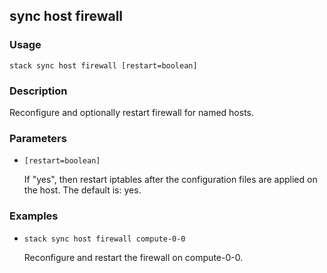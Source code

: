 ## sync host firewall

### Usage

`stack sync host firewall [restart=boolean]`

### Description

Reconfigure and optionally restart firewall for named hosts.

### Parameters
* `[restart=boolean]`

   If "yes", then restart iptables after the configuration files are
	applied on the host.
	The default is: yes.

### Examples

* `stack sync host firewall compute-0-0`

   Reconfigure and restart the firewall on compute-0-0.



